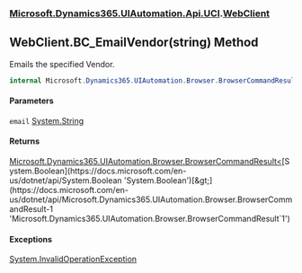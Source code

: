### [Microsoft.Dynamics365.UIAutomation.Api.UCI](Microsoft.Dynamics365.UIAutomation.Api.UCI.md 'Microsoft.Dynamics365.UIAutomation.Api.UCI').[WebClient](WebClient.md 'Microsoft.Dynamics365.UIAutomation.Api.UCI.WebClient')

## WebClient.BC_EmailVendor(string) Method

Emails the specified Vendor.

```csharp
internal Microsoft.Dynamics365.UIAutomation.Browser.BrowserCommandResult<bool> BC_EmailVendor(string email);
```
#### Parameters

<a name='Microsoft.Dynamics365.UIAutomation.Api.UCI.WebClient.BC_EmailVendor(string).email'></a>

`email` [System.String](https://docs.microsoft.com/en-us/dotnet/api/System.String 'System.String')

#### Returns
[Microsoft.Dynamics365.UIAutomation.Browser.BrowserCommandResult&lt;](https://docs.microsoft.com/en-us/dotnet/api/Microsoft.Dynamics365.UIAutomation.Browser.BrowserCommandResult-1 'Microsoft.Dynamics365.UIAutomation.Browser.BrowserCommandResult`1')[System.Boolean](https://docs.microsoft.com/en-us/dotnet/api/System.Boolean 'System.Boolean')[&gt;](https://docs.microsoft.com/en-us/dotnet/api/Microsoft.Dynamics365.UIAutomation.Browser.BrowserCommandResult-1 'Microsoft.Dynamics365.UIAutomation.Browser.BrowserCommandResult`1')

#### Exceptions

[System.InvalidOperationException](https://docs.microsoft.com/en-us/dotnet/api/System.InvalidOperationException 'System.InvalidOperationException')